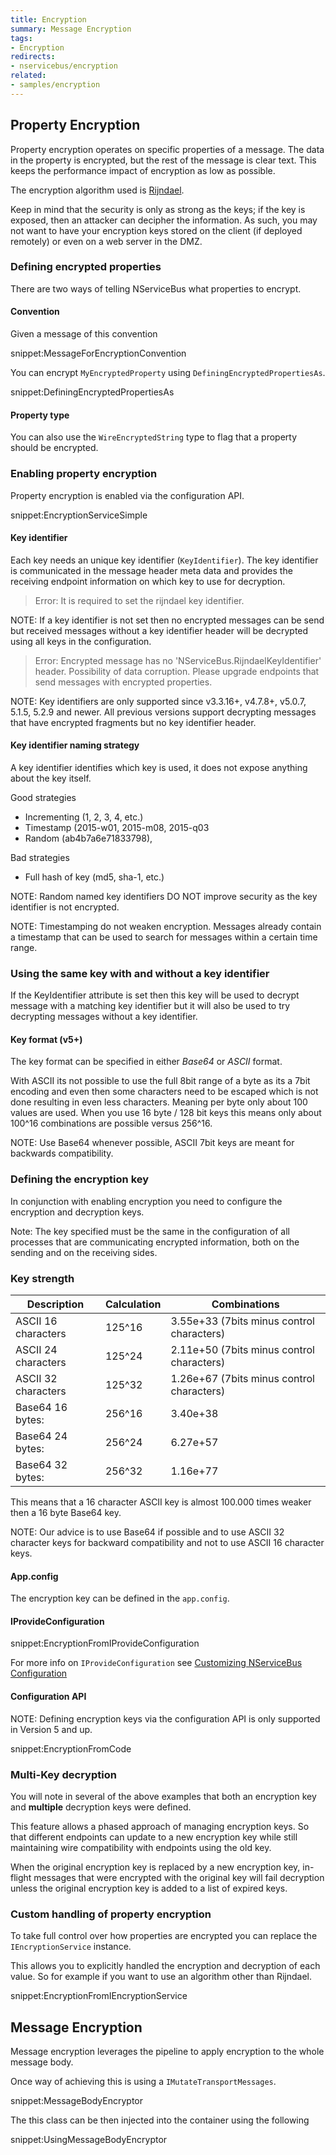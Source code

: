 ```yaml
---
title: Encryption
summary: Message Encryption
tags:
- Encryption
redirects:
- nservicebus/encryption
related:
- samples/encryption
---
```


## Property Encryption

Property encryption operates on specific properties of a message. The data in the property is encrypted, but the rest of the message is clear text. This keeps the performance impact of encryption as low as possible.

The encryption algorithm used is [Rijndael](https://msdn.microsoft.com/en-us/library/system.security.cryptography.rijndael.aspx).

Keep in mind that the security is only as strong as the keys; if the key is exposed, then an attacker can decipher the information. As such, you may not want to have your encryption keys stored on the client (if deployed remotely) or even on a web server in the DMZ.


### Defining encrypted properties

There are two ways of telling NServiceBus what properties to encrypt.


#### Convention

Given a message of this convention

snippet:MessageForEncryptionConvention

You can encrypt `MyEncryptedProperty` using `DefiningEncryptedPropertiesAs`.

snippet:DefiningEncryptedPropertiesAs


#### Property type

You can also use the `WireEncryptedString` type to flag that a property should be encrypted.

<!-- import MessageWithEncryptedProperty -->


### Enabling property encryption

Property encryption is enabled via the configuration API.

snippet:EncryptionServiceSimple


#### Key identifier

Each key needs an unique key identifier (`KeyIdentifier`). The key identifier is communicated in the message header meta data and provides the receiving endpoint information on which key to use for decryption.

> Error: It is required to set the rijndael key identifier.

NOTE: If a key identifier is not set then no encrypted messages can be send but received messages without a key identifier header will be decrypted using all keys in the configuration.

> Error: Encrypted message has no 'NServiceBus.RijndaelKeyIdentifier' header. Possibility of data corruption. Please upgrade endpoints that send messages with encrypted properties.

NOTE: Key identifiers are only supported since v3.3.16+, v4.7.8+, v5.0.7, 5.1.5, 5.2.9 and newer. All previous versions support decrypting messages that have encrypted fragments but no key identifier header.


#### Key identifier naming strategy

A key identifier identifies which key is used, it does not expose anything about the key itself.

Good strategies

- Incrementing (1, 2, 3, 4, etc.)
- Timestamp (2015-w01, 2015-m08, 2015-q03
- Random (ab4b7a6e71833798),

Bad strategies

- Full hash of key (md5, sha-1, etc.)


NOTE: Random named key identifiers DO NOT improve security as the key identifier is not encrypted.

NOTE: Timestamping do not weaken encryption. Messages already contain a timestamp that can be used to search for messages within a certain time range.


### Using the same key with and without a key identifier

If the KeyIdentifier attribute is set then this key will be used to decrypt message with a matching key identifier but it will also be used to try decrypting messages without a key identifier.


#### Key format (v5+)

The key format can be specified in either *Base64* or *ASCII* format.


With ASCII its not possible to use the full 8bit range of a byte as its a 7bit encoding and even then some characters need to be escaped which is not done resulting in even less characters. Meaning per byte only about 100 values are used. When you use 16 byte / 128 bit keys this means only about 100^16 combinations are possible versus 256^16.

NOTE: Use Base64 whenever possible, ASCII 7bit keys are meant for backwards compatibility.


### Defining the encryption key

In conjunction with enabling encryption you need to configure the encryption and decryption keys.

Note: The key specified must be the same in the configuration of all processes that are communicating encrypted information, both on the sending and on the receiving sides.


### Key strength

Description        | Calculation| Combinations
-------------------|------------|-------
ASCII 16 characters| 125^16     |  3.55e+33 (7bits minus control characters)
ASCII 24 characters| 125^24     |  2.11e+50 (7bits minus control characters)
ASCII 32 characters| 125^32     |  1.26e+67 (7bits minus control characters)
Base64 16 bytes:   | 256^16     |  3.40e+38
Base64 24 bytes:   | 256^24     |  6.27e+57
Base64 32 bytes:   | 256^32     |  1.16e+77


This means that a 16 character ASCII key is almost 100.000 times weaker then a 16 byte Base64 key.

NOTE: Our advice is to use Base64 if possible and to use ASCII 32 character keys for backward compatibility and not to use ASCII 16 character keys.


#### App.config

The encryption key can be defined in the `app.config`.

<!-- import EncryptionFromAppConfig -->


#### IProvideConfiguration

snippet:EncryptionFromIProvideConfiguration

For more info on `IProvideConfiguration` see [Customizing NServiceBus Configuration](/nservicebus/hosting/custom-configuration-providers.md)


#### Configuration API

NOTE: Defining encryption keys via the configuration API is only supported in Version 5 and up.

snippet:EncryptionFromCode


### Multi-Key decryption

You will note in several of the above examples that both an encryption key and **multiple** decryption keys were defined.

This feature allows a phased approach of managing encryption keys. So that different endpoints can update to a new encryption key while still maintaining wire compatibility with endpoints using the old key.

When the original encryption key is replaced by a new encryption key, in-flight messages that were encrypted with the original key will fail decryption unless the original encryption key is added to a list of expired keys.


### Custom handling of property encryption

To take full control over how properties are encrypted you can replace the `IEncryptionService` instance.

This allows you to explicitly handled the encryption and decryption of each value. So for example if you want to use an algorithm other than Rijndael.

snippet:EncryptionFromIEncryptionService


## Message Encryption

Message encryption leverages the pipeline to apply encryption to the whole message body.

Once way of achieving this is using a `IMutateTransportMessages`.

snippet:MessageBodyEncryptor

The this class can be then injected into the container using the following

snippet:UsingMessageBodyEncryptor
